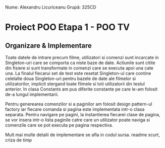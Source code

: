 Nume: Alexandru Licuriceanu
Grupă: 325CD

# Proiect POO Etapa 1 - POO TV 

Organizare & Implementare
-
Toate datele de intrare precum filme, utilizatori si comenzi sunt incarcate in Singleton-uri care se comporta ca niste baze de date. Actiunile sunt citite din fisiere si sunt transformate in comenzi care se executa apoi una cate una. La finalul fiecarui set de test este resetat Singleton-ul care contine celelalte doua Singleton-uri pentru bazele de date ale filmelor si utilizatorilor, implicit stergand toate filmele si toti utilizatorii din testul anterior. In clasa Constants am pus diferite constante pe care le-am folosit de-a lungul implementarii.

Pentru generearea comenzilor si a paginilor am folosit design pattern-ul factory iar fiecare comanda si pagina este implementata intr-o clasa separata. 
Pentru navigare pe pagini, la instantierea fiecarei clase de pagina, se vor insera intr-o lista paginile catre care un utilizator poate naviga si comenzile care se pot executa pe pagina respectiva.

Mult mai multe detalii de implementare se afla in codul sursa. readme scurt, criza de timp
